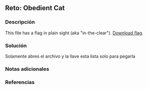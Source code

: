 ## Reto: Obedient Cat
### Descripción
This file has a flag in plain sight (aka "in-the-clear"). [Download flag](https://mercury.picoctf.net/static/a5683698ac318b47bd060cb786859f23/flag).
### Solución
Solamente abres el archivo y la llave esta lista solo para pegarla
### Notas adicionales

### Referencias